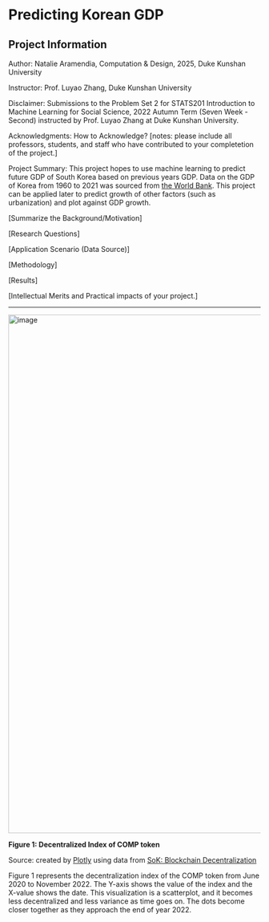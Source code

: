 # Predicting Korean GDP

## Project Information

Author: Natalie Aramendia, Computation & Design, 2025, Duke Kunshan University

Instructor: Prof. Luyao Zhang, Duke Kunshan University

Disclaimer: Submissions to the Problem Set 2 for STATS201 Introduction to Machine Learning for Social Science, 2022 Autumn Term (Seven Week - Second) instructed by Prof. Luyao Zhang at Duke Kunshan University.

Acknowledgments: How to Acknowledge? [notes: please include all professors, students, and staff who have contributed to your completetion of the project.]

Project Summary:
This project hopes to use machine learning to predict future GDP of South Korea based on previous years GDP. Data on the GDP of Korea from 1960 to 2021 was sourced from [the World Bank](https://data.worldbank.org/indicator/NY.GDP.MKTP.CD). This project can be applied later to predict growth of other factors (such as urbanization) and plot against GDP growth. 

[Summarize the Background/Motivation]

[Research Questions]

[Application Scenario (Data Source)]

[Methodology]

[Results]

[Intellectual Merits and Practical impacts of your project.]

--------------------
<img width="1034" alt="image" src="https://user-images.githubusercontent.com/89420894/203839806-acb2b731-b3ea-4ecd-8c66-b044f25da923.png">

**Figure 1: Decentralized Index of COMP token**

Source: created by [Plotly](https://plotly.com/python/line-and-scatter/) using data from [SoK: Blockchain Decentralization](https://arxiv.org/abs/2205.04256)

Figure 1 represents the decentralization index of the COMP token from June 2020 to November 2022. The Y-axis shows the value of the index and the X-value shows the date. This visualization is a scatterplot, and it becomes less decentralized and less variance as time goes on. The dots become closer together as they approach the end of year 2022.



